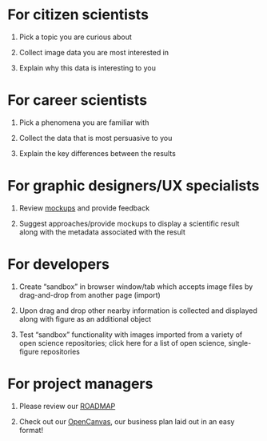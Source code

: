 # For citizen scientists

1. Pick a topic you are curious about

2. Collect image data you are most interested in

3. Explain why this data is interesting to you

# For career scientists

1. Pick a phenomena you are familiar with

2. Collect the data that is most persuasive to you

3. Explain the key differences between the results

# For graphic designers/UX specialists

1. Review [mockups](img/figure_canvas_thumb_clean.png) and provide feedback

2. Suggest approaches/provide mockups to display a scientific result along with the metadata associated with the result

# For developers

1. Create “sandbox” in browser window/tab which accepts image files by drag-and-drop from another page (import)

2. Upon drag and drop other nearby information is collected and displayed along with figure as an additional object

3. Test “sandbox” functionality with images imported from a variety of open science repositories; click here for a list of open science, single-figure repositories

# For project managers

1. Please review our [ROADMAP](ROADMAP.md)

2. Check out our [OpenCanvas](img/fig_can_OC.png), our business plan laid out in an easy format!

